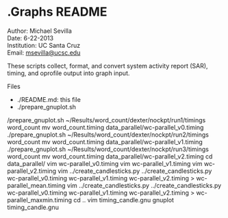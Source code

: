 .Graphs README
============

Author: Michael Sevilla  
Date: 6-22-2013  
Institution: UC Santa Cruz  
Email: msevilla@ucsc.edu  

These scripts collect, format, and convert system activity report (SAR), timing, and oprofile output into graph input.

Files
- ./README.md:            this file  
- ./prepare_gnuplot.sh

/prepare_gnuplot.sh ~/Results/word_count/dexter/nockpt/run1/timings word_count
mv word_count.timing data_parallel/wc-parallel_v0.timing 
./prepare_gnuplot.sh ~/Results/word_count/dexter/nockpt/run2/timings word_count
mv word_count.timing data_parallel/wc-parallel_v1.timing 
./prepare_gnuplot.sh ~/Results/word_count/dexter/nockpt/run3/timings word_count
mv word_count.timing data_parallel/wc-parallel_v2.timing 
cd data_parallel/
vim wc-parallel_v0.timing 
vim wc-parallel_v1.timing 
vim wc-parallel_v2.timing 
vim ../create_candlesticks.py 
../create_candlesticks.py wc-parallel_v0.timing wc-parallel_v1.timing wc-parallel_v2.timing > wc-parallel_mean.timing
vim ../create_candlesticks.py 
../create_candlesticks.py wc-parallel_v0.timing wc-parallel_v1.timing wc-parallel_v2.timing > wc-parallel_maxmin.timing
cd ..
vim timing_candle.gnu 
gnuplot timing_candle.gnu 

